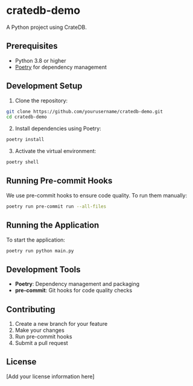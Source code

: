 # cratedb-demo

A Python project using CrateDB.

## Prerequisites

- Python 3.8 or higher
- [Poetry](https://python-poetry.org/docs/#installation) for dependency management

## Development Setup

1. Clone the repository:
```bash
git clone https://github.com/yourusername/cratedb-demo.git
cd cratedb-demo
```

2. Install dependencies using Poetry:
```bash
poetry install
```

3. Activate the virtual environment:
```bash
poetry shell
```

## Running Pre-commit Hooks

We use pre-commit hooks to ensure code quality. To run them manually:

```bash
poetry run pre-commit run --all-files
```

## Running the Application

To start the application:

```bash
poetry run python main.py
```

## Development Tools

- **Poetry**: Dependency management and packaging
- **pre-commit**: Git hooks for code quality checks

## Contributing

1. Create a new branch for your feature
2. Make your changes
3. Run pre-commit hooks
4. Submit a pull request

## License

[Add your license information here]
